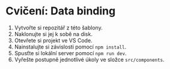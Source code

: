 # Cvičení: Data binding

1. Vytvořte si repozitář z této šablony.
1. Naklonujte si jej k sobě na disk.
1. Otevřete si projekt ve VS Code.
1. Nainstalujte si závislosti pomocí `npm install`.
1. Spusťte si lokální server pomocí `npm run dev`.
1. Vyřešte postupně jednotlivé úkoly ve složce `src/components`.

